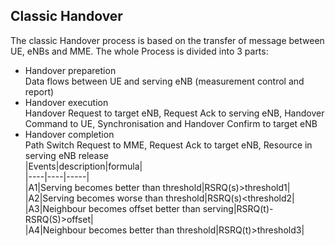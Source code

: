 ## Classic Handover
The classic Handover process is based on the transfer of message between UE, eNBs and MME. The whole Process is divided into 3 parts:
* Handover preparetion  
  Data flows between UE and serving eNB (measurement control and report)
* Handover execution  
  Handover Request to target eNB, Request Ack to serving eNB, Handover Command to UE,     Synchronisation and Handover Confirm to target eNB 
* Handover completion  
  Path Switch Request to MME, Request Ack to target eNB, Resource in serving eNB release  
  |Events|description|formula|  
  |----|----|-----|  
  |A1|Serving becomes better than threshold|RSRQ(s)>threshold1|  
  |A2|Serving becomes worse than threshold|RSRQ(s)<threshold2|  
  |A3|Neighbour becomes offset better than serving|RSRQ(t)-RSRQ(S)>offset|  
  |A4|Neighbour becomes better than threshold|RSRQ(t)>threshold3|  
